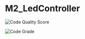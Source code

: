 # M2_LedController
 
![Code Quality Score](https://api.codiga.io/project/33167/score/svg)

![Code Grade](https://api.codiga.io/project/33167/status/svg)
